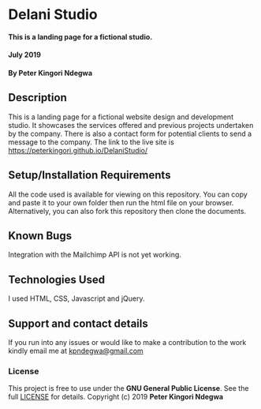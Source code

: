 # Delani Studio
#### This is a landing page for a fictional studio.
#### July 2019
#### By **Peter Kingori Ndegwa**
## Description
This is a landing page for a fictional website design and development studio. It showcases the services offered and previous projects undertaken by the company. There is also a contact form for potential clients to send a message to the company. The link to the live site is https://peterkingori.github.io/DelaniStudio/
## Setup/Installation Requirements
All the code used is available for viewing on this repository. You can copy and paste it to your own folder then run the html file on your browser. Alternatively, you can also fork this repository then clone the documents. 
## Known Bugs
Integration with the Mailchimp API is not yet working.
## Technologies Used
I used HTML, CSS, Javascript and jQuery.
## Support and contact details
If you run into any issues or would like to make a contribution to the work kindly email me at kpndegwa@gmail.com
### License
This project is free to use under the **GNU General Public License**. See the full [LICENSE](https://choosealicense.com/licenses/gpl-3.0/) for details.
Copyright (c) 2019 **Peter Kingori Ndegwa**